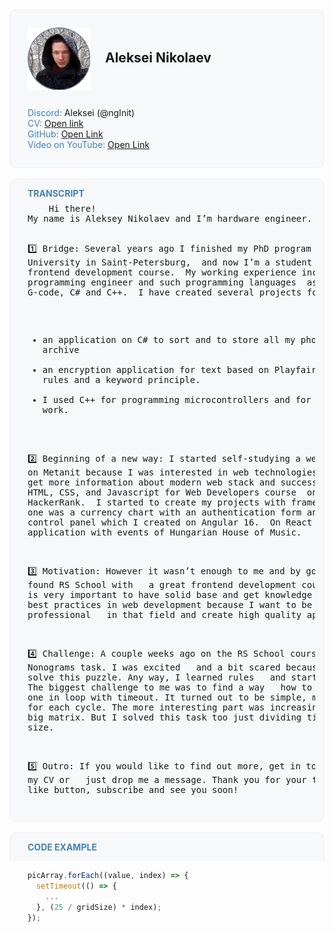 <div style="display:flex;background-color:#f6f8fa;border:1px solid #f0f0f0;border-bottom:none;border-radius:10px 10px 0 0;padding:28px">
<img width="100px" style="display:inline-block;background:none" src="https://raw.githubusercontent.com/ngInit/Assets/refs/heads/main/cvA.png" alt="CV image">
<h2 style="display:inline-block;margin-top:36px;border:none;margin-left:24px">Aleksei Nikolaev</h2>
</div>
<div style="background-color:#f6f8fa;border:1px solid #f0f0f0;border-top:none;border-radius:0 0 10px 10px;padding: 0 28px 28px;">
<span style="color:steelblue">Discord:</span> Aleksei (@ngInit)<span></span><br>
<span style="color:steelblue">CV:</span> <a target="_blank" href="https://nginit.github.io/rsschool-cv/cv">Open link</a><br>
<span style="color:steelblue">GitHub:</span> <a target="_blank" href="https://github.com/ngInit">Open Link</a><br>
<span style="color:steelblue">Video on YouTube:</span> <a target="_blank" href="https://youtu.be/O8gfHQSsGRs">Open Link</a><br>
</div>
<br>
<div style="background-color:#f6f8fa;border:1px solid #f0f0f0;border-radius:10px;padding:14px">
<span style="display:inline-block;margin:0 0 8px 14px;font-weight:700;color:steelblue">TRANSCRIPT</span>
<pre style="background:none;padding:0;margin:0 0 0 14px">
    Hi there!
My name is Aleksey Nikolaev and I’m hardware engineer.

1️⃣ Bridge:
    Several years ago I finished my PhD program in ITMO University in Saint-Petersburg,&nbsp;
and now I’m a student of RS School on a frontend development course.&nbsp;
My working experience includes CNC programming engineer and such programming languages&nbsp;
as MP post and G-code, C# and C++.&nbsp;
I have created several projects for myself:
 - an application on C# to sort and to store all my photos to archive
 - an encryption application for text based on Playfair cipher with all rules and 
a keyword principle. 
 - I used C++ for programming microcontrollers and for my scientific work.

2️⃣ Beginning of a new way:
    I started self-studying a web development on Metanit because I was interested in web
technologies. I decided to get more information about modern web stack and
successfully finished HTML, CSS, and Javascript for Web Developers course&nbsp;
on Coursera and HackerRank.&nbsp;
I started to create my projects with frameworks.&nbsp;
The first one was a currency chart with an authentication form and &nbsp;
a users control panel which I created on Angular 16.&nbsp;
On React 18 I created an application with events of Hungarian House of Music.

3️⃣ Motivation:
    However it wasn’t enough to me and by good fortune I found RS School with &nbsp;
a great frontend development course.
For me, it is very important to have solid base and get knowledge about modern &nbsp;
best practices in web development because I want to be high quality professional &nbsp;
in that field and create high quality applications.

4️⃣ Challenge:
    A couple weeks ago on the RS School course we got Nonograms task. I was excited &nbsp;
and a bit scared because I have never solve this puzzle. Any way, I learned rules &nbsp;
and started to develop it. The biggest challenge to me was to find a way &nbsp;
how to show cells one by one in loop with timeout. It turned out to be simple,
multiply the time for each cycle. The more interesting part was increasing &nbsp;
the speed for big matrix.
But I solved this task too just dividing time to matrix size.

5️⃣ Outro:
    If you would like to find out more, get in touch, download my CV or &nbsp;
just drop me a message.
Thank you for your time!&nbsp;
Hit the like button, subscribe and see you soon!
</pre>
</div>
<br>
<div style="background-color:#f6f8fa;border:1px solid #f0f0f0;border-bottom:none;border-radius:10px 10px 0 0;padding:14px">
<span style="display:inline-block;margin:0 0 0 14px;font-weight:700;color:steelblue">CODE EXAMPLE</span>
</div>

````js
    picArray.forEach((value, index) => {
      setTimeout(() => {
        ...
      }, (25 / gridSize) * index);
    });
````